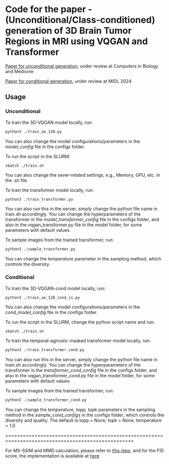 # Code for the paper - (Unconditional/Class-conditioned) generation of 3D Brain Tumor Regions in MRI using VQGAN and Transformer

[Paper for unconditional generation](https://arxiv.org/abs/2310.01251), under review at Computers in Biology and Medicine

[Paper for conditional generation](https://openreview.net/pdf?id=LLoSHPorlM), under review at MIDL 2024

## Usage
### Unconditional
To train the 3D-VQGAN model locally, run:
```python
python3 ./train_ae_128.py
```
You can also change the model configurations/parameters in the *model_config* file in the configs folder.

To run the script in the SLURM:
```shell
sbatch ./train.sh
```
You can also change the sever-related settings, e.g., Memory, GPU, etc. in the .sh file

To train the transformer model locally, run:
```python
python3 ./train_transformer.py
```
You can also run this in the server, simply change the python file name in train.sh accordingly.
You can change the hyperparameters of the transformer in the *model_transformer_config* file in the configs folder, and also in the vqgan_transformer.py file in the model folder, for some parameters with default values

To sample images from the trained transformer, run: 
```python
python3 ./sample_transformer.py
```
You can change the *temperature* parameter in the sampling method, which controls the diversity.

### Conditional
To train the 3D-VQGAN-cond model locally, run:
```python
python3 ./train_ae_128_cond_is.py
```
You can also change the model configurations/parameters in the *cond_model_config* file in the configs folder.

To run the script in the SLURM, change the python script name and run:
```shell
sbatch ./train.sh
```
To train the temporal-agnostic masked transformer model locally, run:
```python
python3 ./train_transformer_cond.py
```
You can also run this in the server, simply change the python file name in train.sh accordingly.
You can change the hyperparameters of the transformer in the *transformer_cond_config* file in the configs folder, and also in the vqgan_transformer_cond.py file in the model folder, for some parameters with default values

To sample images from the trained transformer, run: 
```python
python3 ./sample_transformer_cond.py
```
You can change the *temperature, topp, topk* parameters in the sampling method in the *sample_cond_configs* in the configs folder, which controls the diversity and quality. The default is topp = None, topk = None, temperature = 1.0

==================================================================================================

For MS-SSIM and MMD calculation, please refer to [this repo](https://github.com/cyclomon/3dbraingen), and for the FID score, the implementation is available at [here](https://github.com/mseitzer/pytorch-fid)

